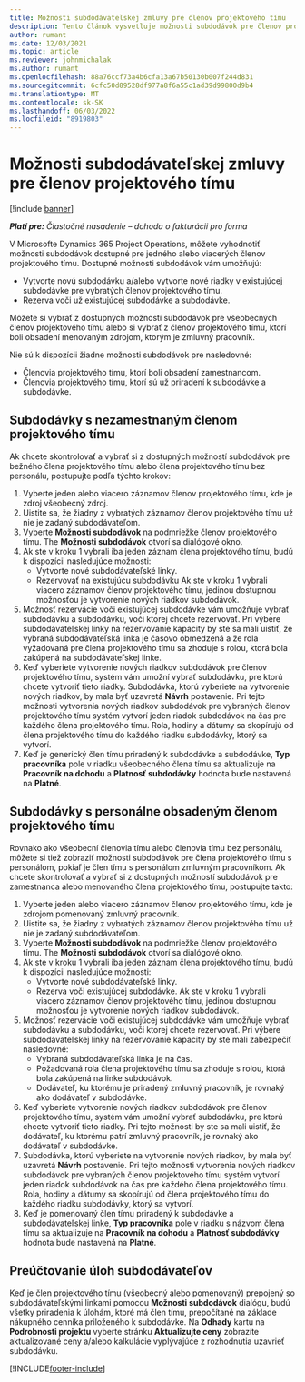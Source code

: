 ```yaml
---
title: Možnosti subdodávateľskej zmluvy pre členov projektového tímu
description: Tento článok vysvetľuje možnosti subdodávok pre členov projektového tímu v Microsoft Dynamics 365 Project Operations.
author: rumant
ms.date: 12/03/2021
ms.topic: article
ms.reviewer: johnmichalak
ms.author: rumant
ms.openlocfilehash: 88a76ccf73a4b6cfa13a67b50130b007f244d831
ms.sourcegitcommit: 6cfc50d89528df977a8f6a55c1ad39d99800d9b4
ms.translationtype: MT
ms.contentlocale: sk-SK
ms.lasthandoff: 06/03/2022
ms.locfileid: "8919803"
---
```

# <a name="subcontracting-options-for-project-team-members"></a>Možnosti subdodávateľskej zmluvy pre členov projektového tímu

[!include [banner](../../includes/dataverse-preview.md)]

_**Platí pre:** Čiastočné nasadenie – dohoda o fakturácii pro forma_

V Microsofte Dynamics 365 Project Operations, môžete vyhodnotiť možnosti subdodávok dostupné pre jedného alebo viacerých členov projektového tímu. Dostupné možnosti subdodávok vám umožňujú:

- Vytvorte novú subdodávku a/alebo vytvorte nové riadky v existujúcej subdodávke pre vybratých členov projektového tímu. 
- Rezerva voči už existujúcej subdodávke a subdodávke. 

Môžete si vybrať z dostupných možností subdodávok pre všeobecných členov projektového tímu alebo si vybrať z členov projektového tímu, ktorí boli obsadení menovaným zdrojom, ktorým je zmluvný pracovník. 

Nie sú k dispozícii žiadne možnosti subdodávok pre nasledovné:

- Členovia projektového tímu, ktorí boli obsadení zamestnancom. 
- Členovia projektového tímu, ktorí sú už priradení k subdodávke a subdodávke. 

## <a name="subcontracting-an-unstaffed-project-team-member"></a>Subdodávky s nezamestnaným členom projektového tímu

Ak chcete skontrolovať a vybrať si z dostupných možností subdodávok pre bežného člena projektového tímu alebo člena projektového tímu bez personálu, postupujte podľa týchto krokov:

1. Vyberte jeden alebo viacero záznamov členov projektového tímu, kde je zdroj všeobecný zdroj.
2. Uistite sa, že žiadny z vybratých záznamov členov projektového tímu už nie je zadaný subdodávateľom. 
3. Vyberte **Možnosti subdodávok** na podmriežke členov projektového tímu. The **Možnosti subdodávok** otvorí sa dialógové okno. 
4. Ak ste v kroku 1 vybrali iba jeden záznam člena projektového tímu, budú k dispozícii nasledujúce možnosti:
    - Vytvorte nové subdodávateľské linky. 
    - Rezervovať na existujúcu subdodávku Ak ste v kroku 1 vybrali viacero záznamov členov projektového tímu, jedinou dostupnou možnosťou je vytvorenie nových riadkov subdodávok.
5. Možnosť rezervácie voči existujúcej subdodávke vám umožňuje vybrať subdodávku a subdodávku, voči ktorej chcete rezervovať. Pri výbere subdodávateľskej linky na rezervovanie kapacity by ste sa mali uistiť, že vybraná subdodávateľská linka je časovo obmedzená a že rola vyžadovaná pre člena projektového tímu sa zhoduje s rolou, ktorá bola zakúpená na subdodávateľskej linke.
6. Keď vyberiete vytvorenie nových riadkov subdodávok pre členov projektového tímu, systém vám umožní vybrať subdodávku, pre ktorú chcete vytvoriť tieto riadky. Subdodávka, ktorú vyberiete na vytvorenie nových riadkov, by mala byť uzavretá **Návrh** postavenie. Pri tejto možnosti vytvorenia nových riadkov subdodávok pre vybraných členov projektového tímu systém vytvorí jeden riadok subdodávok na čas pre každého člena projektového tímu. Rola, hodiny a dátumy sa skopírujú od člena projektového tímu do každého riadku subdodávky, ktorý sa vytvorí. 
7. Keď je generický člen tímu priradený k subdodávke a subdodávke, **Typ pracovníka** pole v riadku všeobecného člena tímu sa aktualizuje na **Pracovník na dohodu** a **Platnosť subdodávky** hodnota bude nastavená na **Platné**.

## <a name="subcontracting-a-staffed-project-team-member"></a>Subdodávky s personálne obsadeným členom projektového tímu

Rovnako ako všeobecní členovia tímu alebo členovia tímu bez personálu, môžete si tiež zobraziť možnosti subdodávok pre člena projektového tímu s personálom, pokiaľ je člen tímu s personálom zmluvným pracovníkom. Ak chcete skontrolovať a vybrať si z dostupných možností subdodávok pre zamestnanca alebo menovaného člena projektového tímu, postupujte takto:

1. Vyberte jeden alebo viacero záznamov členov projektového tímu, kde je zdrojom pomenovaný zmluvný pracovník.
2. Uistite sa, že žiadny z vybratých záznamov členov projektového tímu už nie je zadaný subdodávateľom. 
3. Vyberte **Možnosti subdodávok** na podmriežke členov projektového tímu. The **Možnosti subdodávok** otvorí sa dialógové okno. 
4. Ak ste v kroku 1 vybrali iba jeden záznam člena projektového tímu, budú k dispozícii nasledujúce možnosti:
      - Vytvorte nové subdodávateľské linky.
      - Rezerva voči existujúcej subdodávke.
  Ak ste v kroku 1 vybrali viacero záznamov členov projektového tímu, jedinou dostupnou možnosťou je vytvorenie nových riadkov subdodávok.
5. Možnosť rezervácie voči existujúcej subdodávke vám umožňuje vybrať subdodávku a subdodávku, voči ktorej chcete rezervovať. Pri výbere subdodávateľskej linky na rezervovanie kapacity by ste mali zabezpečiť nasledovné:
      - Vybraná subdodávateľská linka je na čas. 
      - Požadovaná rola člena projektového tímu sa zhoduje s rolou, ktorá bola zakúpená na linke subdodávok. 
      - Dodávateľ, ku ktorému je priradený zmluvný pracovník, je rovnaký ako dodávateľ v subdodávke.
6. Keď vyberiete vytvorenie nových riadkov subdodávok pre členov projektového tímu, systém vám umožní vybrať subdodávku, pre ktorú chcete vytvoriť tieto riadky. Pri tejto možnosti by ste sa mali uistiť, že dodávateľ, ku ktorému patrí zmluvný pracovník, je rovnaký ako dodávateľ v subdodávke. 
7. Subdodávka, ktorú vyberiete na vytvorenie nových riadkov, by mala byť uzavretá **Návrh** postavenie. Pri tejto možnosti vytvorenia nových riadkov subdodávok pre vybraných členov projektového tímu systém vytvorí jeden riadok subdodávok na čas pre každého člena projektového tímu. Rola, hodiny a dátumy sa skopírujú od člena projektového tímu do každého riadku subdodávky, ktorý sa vytvorí.  
8. Keď je pomenovaný člen tímu priradený k subdodávke a subdodávateľskej linke, **Typ pracovníka** pole v riadku s názvom člena tímu sa aktualizuje na **Pracovník na dohodu** a **Platnosť subdodávky** hodnota bude nastavená na **Platné**.

## <a name="re-costing-subcontractor-assignments"></a>Preúčtovanie úloh subdodávateľov

Keď je člen projektového tímu (všeobecný alebo pomenovaný) prepojený so subdodávateľskými linkami pomocou **Možnosti subdodávok** dialógu, budú všetky priradenia k úlohám, ktoré má člen tímu, prepočítané na základe nákupného cenníka priloženého k subdodávke. Na **Odhady** kartu na **Podrobnosti projektu** vyberte stránku **Aktualizujte ceny** zobrazíte aktualizované ceny a/alebo kalkulácie vyplývajúce z rozhodnutia uzavrieť subdodávku.

[!INCLUDE[footer-include](../../includes/footer-banner.md)]
